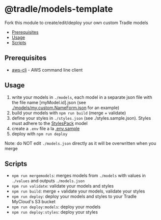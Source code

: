 # @tradle/models-template

Fork this module to create/edit/deploy your own custom Tradle models

<!-- START doctoc generated TOC please keep comment here to allow auto update -->
<!-- DON'T EDIT THIS SECTION, INSTEAD RE-RUN doctoc TO UPDATE -->


- [Prerequisites](#prerequisites)
- [Usage](#usage)
- [Scripts](#scripts)

<!-- END doctoc generated TOC please keep comment here to allow auto update -->

## Prerequisites

- [aws-cli](https://github.com/aws/aws-cli) - AWS command line client

## Usage

1. write your models in `./models`, each model in a separate json file with the file name [myModel.id].json (see [./models/my.custom.NameForm.json](./models/my.custom.NameForm.json) for an example)
2. build your models with `npm run build` (merge + validate)
3. define your styles in `./styles.json` (see ./styles.sample.json). Styles must adhere to the [StylesPack](https://github.com/tradle/models/tree/master/models/tradle.StylesPack.json) model
4. create a `.env` file a la [.env.sample](./.env.sample)
5. deploy with `npm run deploy`

Note: do NOT edit `./models.json` directly as it will be overwritten when you merge

## Scripts

- `npm run mergemodels`: merges models from `./models` with values in `./values` and outputs `./models.json`
- `npm run validate`: validate your models and styles
- `npm run build`: merge + validate your models, validate your styles
- `npm run deploy`: deploy your models and styles to your Tradle MyCloud's S3 bucket
- `npm run deploy:models`: deploy your models
- `npm run deploy:styles`: deploy your styles
